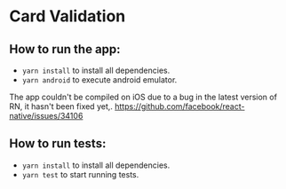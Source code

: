 # Card Validation

## How to run the app:
- `yarn install` to install all dependencies.
- `yarn android` to execute android emulator.

The app couldn't be compiled on iOS due to a bug in the latest version of RN, it hasn't been fixed yet,.
https://github.com/facebook/react-native/issues/34106

## How to run tests:
- `yarn install` to install all dependencies.
- `yarn test` to start running tests.